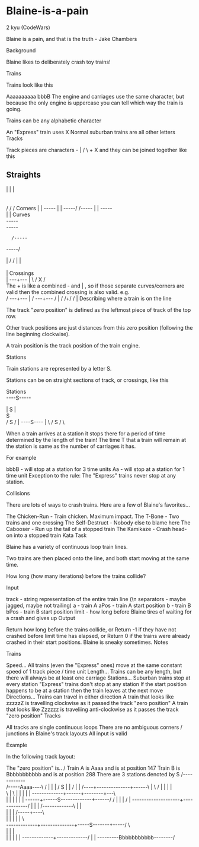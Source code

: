 # Blaine-is-a-pain
2 kyu (CodeWars)

Blaine is a pain, and that is the truth - Jake Chambers

Background

Blaine likes to deliberately crash toy trains!

Trains

Trains look like this

Aaaaaaaaaa
bbbB
The engine and carriages use the same character, but because the only engine is uppercase you can tell which way the train is going.

Trains can be any alphabetic character

An "Express" train uses X
Normal suburban trains are all other letters
Tracks

Track pieces are characters - | / \ + X and they can be joined together like this

Straights	
----------
 
|
|
|
\
 \
  \
   /
  /
 /
Corners	
|
|
\-----
     |
     |
-----/
/-----
|
|
-----\
     |
     |
Curves	
-----\
      \-----
      
      /-----
-----/

  |
  /
 /
 |
|
\
 \
 |
Crossings	
   |
---+---
   |
  \ /
   X
  / \
The   +   is like a combined   -   and   |  , so if those separate curves/corners are valid then the combined crossing is also valid. e.g.	
   /
---+---
   |
   /
---+---
   /
   | /
  /+/
 / |
Describing where a train is on the line

The track "zero position" is defined as the leftmost piece of track of the top row.

Other track positions are just distances from this zero position (following the line beginning clockwise).

A train position is the track position of the train engine.

Stations

Train stations are represented by a letter S.

Stations can be on straight sections of track, or crossings, like this

Stations	
----S-----


|
S
|
\
 S
  \
   /
  S
 /
    |
----S----
    |
 \ /
  S
 / \

When a train arrives at a station it stops there for a period of time determined by the length of the train!
The time T that a train will remain at the station is same as the number of carriages it has.

For example

bbbB - will stop at a station for 3 time units
Aa - will stop at a station for 1 time unit
Exception to the rule: The "Express" trains never stop at any station.

Collisions


There are lots of ways to crash trains. Here are a few of Blaine's favorites...

The Chicken-Run - Train chicken. Maximum impact.
The T-Bone - Two trains and one crossing
The Self-Destruct - Nobody else to blame here
The Cabooser - Run up the tail of a stopped train
The Kamikaze - Crash head-on into a stopped train
Kata Task

Blaine has a variety of continuous loop train lines.

Two trains are then placed onto the line, and both start moving at the same time.

How long (how many iterations) before the trains collide?

Input

track - string representation of the entire train line (\n separators - maybe jagged, maybe not trailing)
a - train A
aPos - train A start position
b - train B
bPos - train B start position
limit - how long before Blaine tires of waiting for a crash and gives up
Output

Return how long before the trains collide, or
Return -1 if they have not crashed before limit time has elapsed, or
Return 0 if the trains were already crashed in their start positions. Blaine is sneaky sometimes.
Notes

Trains

Speed...
All trains (even the "Express" ones) move at the same constant speed of 1 track piece / time unit
Length...
Trains can be any length, but there will always be at least one carriage
Stations...
Suburban trains stop at every station
"Express" trains don't stop at any station
If the start position happens to be at a station then the train leaves at the next move
Directions...
Trains can travel in either direction
A train that looks like zzzzzZ is travelling clockwise as it passed the track "zero position"
A train that looks like Zzzzzz is traveliing anti-clockwise as it passes the track "zero position"
Tracks

All tracks are single continuous loops
There are no ambiguous corners / junctions in Blaine's track layouts
All input is valid

Example

In the following track layout:

The "zero position" is.. /
Train A is Aaaa and is at position 147
Train B is Bbbbbbbbbbb and is at position 288
There are 3 stations denoted by S
                                /------------\
/-----Aaaa----\                /             |
|             |               /              S
|             |              /               |
|        /----+--------------+------\        |
\       /     |              |      |        |      
 \      |     \              |      |        |
 |      |      \-------------+------+--------+---\            
 |      |                    |      |        |   |
 \------+------S-------------+------/        /   |
        |                    |              /    |
        \--------------------+-------------/     |
                             |                   |
/-------------\              |                   |        
|             |              |             /-----+----\      
|             |              |             |     |     \    
\-------------+--------------+-----S-------+-----/      \   
              |              |             |             \
              |              |             |             |
              |              \-------------+-------------/
              |                            |
              \---------Bbbbbbbbbbb--------/
